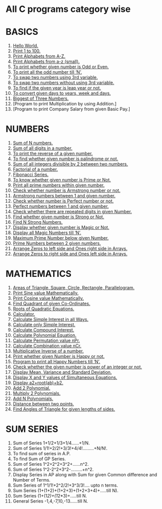 # All C programs category wise

# BASICS
1. [Hello World.](/01_Basics/01_HelloWorld.c)
2. [Print 1 to 100.](/01_Basics/02_p1to100.c)
3. [Print Alphabets from A-Z.](/01_Basics/03_PrintCapitalLetters.c)
4. [Print Alphabets from a-z (small).](/01_Basics/04_PrintSmallLetters.c)
5. [To print whether given number is Odd or Even.](/01_Basics/05_OddOrEven.c)
6. [To print all the odd number till ‘N’.](/01_Basics/06_AllOddTillN.c)
7. [To swap two numbers using 3rd variable.](/01_Basics/07_SwapUsing3rdVar.c)
8. [To swap two numbers without using 3rd variable.](/01_Basics/08_SwapNUsing3rdVar.c)
9. [To find if the given year is leap year or not.](/01_Basics/09_CheckLeapYear.c)
10. [To convert given days to years, week and days.](/01_Basics/10_ConvertDays2YWD.c)
11. [Biggest of Three Numbers.](/01_Basics/11_BiggestAmong3Nos.c)
12. [Program to print Multiplication by using Addition.]
13. [Program to print Company Salary from given Basic Pay.]

# NUMBERS
1. [Sum of N numbers.](/02_Numbers/01_SumOfNo.c)
2. [Sum of all digits in a number.](/02_Numbers/02_SumOfAllDigitsInNo.c)
3. [To print the reverse of a given number.](/02_Numbers/03_ReverseOfNumber.c)
4. [To find whether given number is palindrome or not.](/02_Numbers/04_CheckPalindrome.c)
5. [Sum of all integers divisible by 2 between two numbers.](/02_Numbers/05_SumOfInteger.c)
6. [Factorial of a number.](/02_Numbers/06_FactorialOfNo.c)
7. [Fibonacci Series.](/02_Numbers/07_FibSeries.c)
8. [To know whether given number is Prime or Not.](/02_Numbers/08_CeckPrimeNo.c)
9. [Print all prime numbers within given number.](/02_Numbers/09_AllPrimeNo.c)
10. [Check whether number is Armstrong number or not.](/02_Numbers/10_CheckArmstrongNo.c)
11. [Armstrong numbers between 1 and given number.](/02_Numbers/11_ArmstrongTillN.c)
12. [Check whether number is Perfect number or not.](/02_Numbers/12_CheckPerfectNo.c)
13. [Perfect numbers between 1 and given number.](/02_Numbers/13_PerfectNoTillN.c)
14. [Check whether there are repeated digits in given Number.](/02_Numbers/14_CheckRepeatedDigits.c)
15. [Find whether given number is Strong or Not.](/02_Numbers/15_CheckStrongNo.c)
16. [Find N Strong Numbers.](/02_Numbers/16_StrongNosTillN.c)
17. [Display whether given number is Magic or Not.](/02_Numbers/17_CheckMagicNo.c)
18. [Display all Magic Numbers till ‘N’.](/02_Numbers/18_AllMagicNoTillN.c)
19. [Maximum Prime Number below given Number.](/02_Numbers/19_MaxPrimeNo.c)
20. [Prime Numbers between 2 given numbers.](/02_Numbers/20_PrimeB2No.c)
21. [Arrange Zeros to left side and Ones right side in Arrays.](/02_Numbers/21_Arrange0Left1Right.c)
22. [Arrange Zeros to right side and Ones left side in Arrays.](/02_Numbers/22_Arrange0Right1Left.c)

# MATHEMATICS
1. [Areas of Triangle, Square, Circle, Rectangle, Parallelogram.](/03_Mathematics/01_Areas.c)
2. [Print Sine value Mathematically.](/03_Mathematics/02_SineValue.c)
3. [Print Cosine value Mathematically.](/03_Mathematics/03_CosineValue.c)
4. [Find Quadrant of given Co-Ordinates.](/03_Mathematics/04_QuadOfCordinate.c)
5. [Roots of Quadratic Equations.](/03_Mathematics/05_RootOfQuadEqn.c)
6. [Calculator.](/03_Mathematics/06_Calculator.c)
7. [Calculate Simple Interest in all Ways.](/03_Mathematics/07_SI01.c)
8. [Calculate only Simple Interest.](/03_Mathematics/08_SI02.c)
9. [Calculate Compound Interest.](/03_Mathematics/09_CI.c)
10. [Calculate Polynomial Equation.](/03_Mathematics/10_PolyEqn.c)
11. [Calculate Permutation value nPr.](/03_Mathematics/11_nPrValue.c)
12. [Calculate Combination value nCr.](/03_Mathematics/12_nCrValue.c)
13. [Multiplicative Inverse of a number.](/03_Mathematics/13_MInverseOfNo.c)
14. [Print whether given Number is Happy or not.](/03_Mathematics/14_CheckHappyOrNot.c)
15. [Program to print all Happy Numbers till ‘N’.](/03_Mathematics/15_AllHappyNo.c)
16. [Check whether the given number is power of an integer or not.](/03_Mathematics/16_CheckPowerOfInteger.c)
17. [Display Mean, Variance and Standard Deviation.](/03_Mathematics/17_MeanVarianceStdD.c)
18. [Display X and Y values of Simultaneous Equations.](/03_Mathematics/18_X%26YValueOfSameEqn.c)
19. [Display a2+root(ab)+b2.](/03_Mathematics/19_ValueOfEqn.c)
20. [Add 2 Polynomial.](/03_Mathematics/20_Add2Polynomials.c)
21. [Multiply 2 Polynomials.](/03_Mathematics/21_Multiply2Polynomials.c)
22. [Add N Polynomials.](/03_Mathematics/22_AddNPolynomials.c)
23. [Distance between two points.](/03_Mathematics/23_DistanceBtw2Points.c)
24. [Find Angles of Triangle for given lengths of sides.](/03_Mathematics/24_FindAnglesOfTriangle.c)

# SUM SERIES
1. Sum of Series 1+1/2+1/3+1/4......+1/N.
2. Sum of Series 1/1!+2/2!+3/3!+4/4!.........+N/N!.
3. To find sum of series in A.P.
4. To find Sum of GP Series.
5. Sum of Series 1^2+2^2+3^2+......n^2.
6. Sum of Series 1^2-2^2+3^2-.........+n^2.
7. Display Series in AP along with Sum for given Common difference and Number of Terms.
8. Sum Series of 1^1/1!+2^2/2!+3^3/3!.... upto n terms.
9. Sum Series (1+(1+2)+(1+2+3)+(1+2+3+4)+.....till N).
10. Sum Series (1+(1*2)+(1*2*3)+.....till N.
11. General Series -1,4,-7,10,-13......till N.